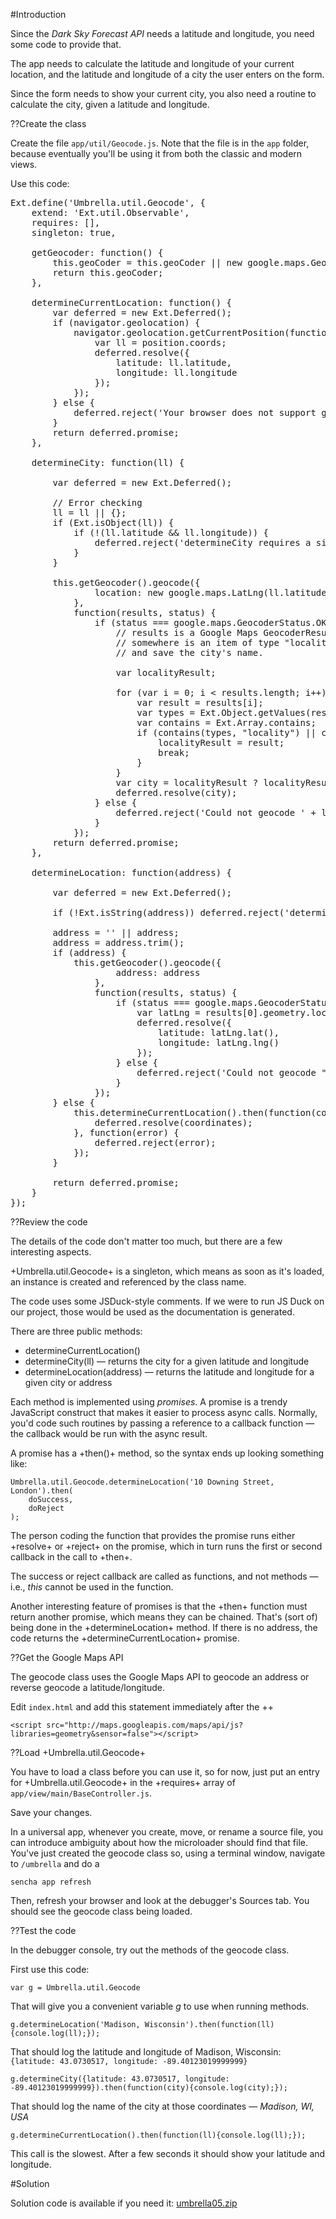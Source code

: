 #Introduction

Since the *Dark Sky Forecast API* needs a latitude and longitude, you need some code to provide that. 

The app needs to calculate the latitude and longitude of your current location, and 
the latitude and longitude of a city the user enters on the form.

Since the form needs to show your current city, you also need a routine to calculate the city,
given a latitude and longitude.

??Create the class

Create the file `app/util/Geocode.js`. Note that the file is in the `app` folder, because eventually
you'll be using it from both the classic and modern views.

Use this code:

<pre class="runnable readonly">
Ext.define('Umbrella.util.Geocode', {
    extend: 'Ext.util.Observable',
    requires: [],
    singleton: true,

    getGeocoder: function() {
        this.geoCoder = this.geoCoder || new google.maps.Geocoder();
        return this.geoCoder;
    },

    determineCurrentLocation: function() {
        var deferred = new Ext.Deferred();
        if (navigator.geolocation) {
            navigator.geolocation.getCurrentPosition(function(position) {
                var ll = position.coords;
                deferred.resolve({
                    latitude: ll.latitude,
                    longitude: ll.longitude
                });
            });
        } else {
            deferred.reject('Your browser does not support geolocation.');
        }
        return deferred.promise;
    },

    determineCity: function(ll) {

        var deferred = new Ext.Deferred();

        // Error checking
        ll = ll || {};
        if (Ext.isObject(ll)) {
            if (!(ll.latitude && ll.longitude)) {
                deferred.reject('determineCity requires a single parameter of the form {latitude: 34.1, longitude: -90.3}');
            }
        }

        this.getGeocoder().geocode({
                location: new google.maps.LatLng(ll.latitude, ll.longitude)
            },
            function(results, status) {
                if (status === google.maps.GeocoderStatus.OK) {
                    // results is a Google Maps GeocoderResults array. Within it
                    // somewhere is an item of type "locality" (city). Find it
                    // and save the city's name.

                    var localityResult;

                    for (var i = 0; i < results.length; i++) {
                        var result = results[i];
                        var types = Ext.Object.getValues(result.types);
                        var contains = Ext.Array.contains;
                        if (contains(types, "locality") || contains(types, 'administrative_area_level_1')) {
                            localityResult = result;
                            break;
                        }
                    }
                    var city = localityResult ? localityResult.formatted_address : 'Unknown';
                    deferred.resolve(city);
                } else {
                    deferred.reject('Could not geocode ' + ll.lat() + ',' + ll.lng());
                }
            });
        return deferred.promise;
    },

    determineLocation: function(address) {

        var deferred = new Ext.Deferred();

        if (!Ext.isString(address)) deferred.reject('determineLocation() requires one parameter, an address.');

        address = '' || address;
        address = address.trim();
        if (address) {
            this.getGeocoder().geocode({
                    address: address
                },
                function(results, status) {
                    if (status === google.maps.GeocoderStatus.OK) {
                        var latLng = results[0].geometry.location;
                        deferred.resolve({
                            latitude: latLng.lat(),
                            longitude: latLng.lng()
                        });
                    } else {
                        deferred.reject('Could not geocode "' + address + '"');
                    }
                });
        } else {
            this.determineCurrentLocation().then(function(coordinates) {
                deferred.resolve(coordinates);
            }, function(error) {
                deferred.reject(error);
            });
        }

        return deferred.promise;
    }
});
</pre>

??Review the code

The details of the code don't matter too much, but there are a few interesting aspects.

+Umbrella.util.Geocode+ is a singleton, which means as soon as it's loaded, an instance is created
and referenced by the class name.

The code uses some JSDuck-style comments. If we were to run JS Duck on our project, those would be used 
as the documentation is generated. 

There are three public methods:

- determineCurrentLocation()
- determineCity(ll) &mdash; returns the city for a given latitude and longitude
- determineLocation(address) &mdash; returns the latitude and longitude for a given city or address

Each method is implemented using *promises*. A promise is a trendy JavaScript construct that makes it easier 
to process async calls.
Normally, you'd code such routines by passing a reference to a callback function &mdash; the callback would 
be run with the async result.

A promise has a +then()+ method, so the syntax ends up looking something like:

    Umbrella.util.Geocode.determineLocation('10 Downing Street, London').then(
        doSuccess,
        doReject
    );

The person coding the function that provides the promise runs either +resolve+ or +reject+ on the promise, which in turn runs the
first or second callback in the call to +then+.

The success or reject callback are called as functions, and not methods &mdash; i.e., *this* cannot be used in the function.

Another interesting feature of promises is that the +then+ function must return another promise, which means they can be chained.
That's (sort of) being done in the +determineLocation+ method. If there is no address, the code returns the +determineCurrentLocation+
promise.

??Get the Google Maps API

The geocode class uses the Google Maps API to geocode an address or reverse geocode a latitude/longitude. 

Edit `index.html` and add this statement immediately after the +<title>...</title>+

    <script src="http://maps.googleapis.com/maps/api/js?libraries=geometry&sensor=false"></script>

??Load +Umbrella.util.Geocode+

You have to load a class before you can use it, so for now, just put an entry for +Umbrella.util.Geocode+ in the +requires+ array
of `app/view/main/BaseController.js`.  

Save your changes.

In a universal app, whenever you create, move, or rename a source file, you can introduce ambiguity about how the microloader 
should find that file. You've just created the geocode class so, using a terminal window, navigate to `/umbrella` 
and do a 

    sencha app refresh
    
Then, refresh your browser and look at the debugger's Sources tab. You should see the geocode class being loaded.

??Test the code

In the debugger console, try out the methods of the geocode class. 

First use this code:

    var g = Umbrella.util.Geocode

That will give you a convenient variable *g* to use when running methods.

    g.determineLocation('Madison, Wisconsin').then(function(ll){console.log(ll);}); 

That should log the latitude and longitude of Madison, Wisconsin: `{latitude: 43.0730517, longitude: -89.40123019999999}`

    g.determineCity({latitude: 43.0730517, longitude: -89.40123019999999}).then(function(city){console.log(city);});

That should log the name of the city at those coordinates &mdash; *Madison, WI, USA*

    g.determineCurrentLocation().then(function(ll){console.log(ll);});

This call is the slowest. After a few seconds it should show your latitude and longitude.

#Solution

Solution code is available if you need it: <a href="resources/labsolutions/umbrella05.zip">umbrella05.zip</a>

